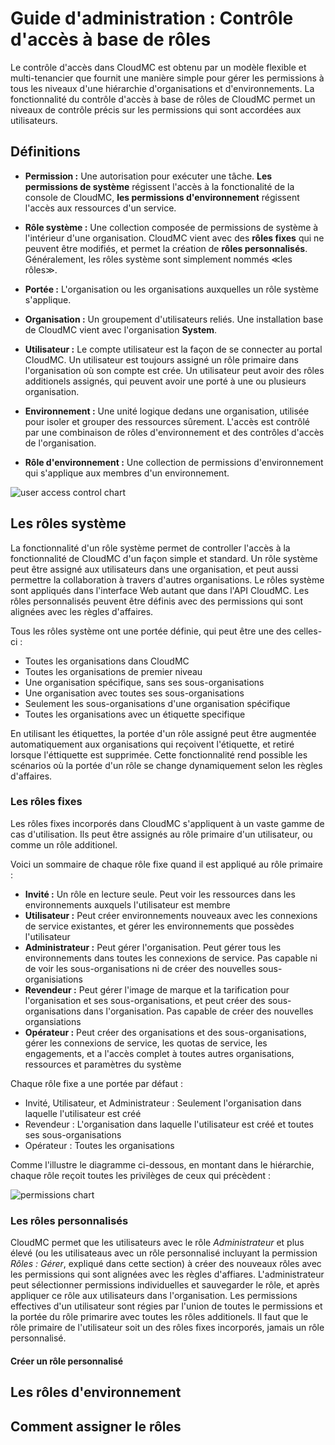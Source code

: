 # Guide d'administration :  Contrôle d'accès à base de rôles

Le contrôle d'accès dans CloudMC est obtenu par un modèle flexible et multi-tenancier que fournit une manière simple pour gérer les permissions à tous les niveaux d'une hiérarchie d'organisations et d'environnements.  La fonctionnalité du contrôle d'accès à base de rôles de CloudMC permet un niveaux de contrôle précis sur les permissions qui sont accordées aux utilisateurs.

## Définitions
- **Permission :** Une autorisation pour exécuter une tâche.  **Les permissions de système** régissent l'accès à la fonctionalité de la console de CloudMC, **les permissions d'environnement** régissent l'accès aux ressources d'un service.

- **Rôle système :** Une collection composée de permissions de système à l'intérieur d'une organisation.  CloudMC vient avec des **rôles fixes** qui ne peuvent être modifiés, et permet la création de **rôles personnalisés**.  Généralement, les rôles système sont simplement nommés ≪les rôles≫.

- **Portée :**  L'organisation ou les organisations auxquelles un rôle système s'applique.

- **Organisation :**  Un groupement d'utilisateurs reliés.  Une installation base de CloudMC vient avec l'organisation **System**.

- **Utilisateur :**  Le compte utilisateur est la façon de se connecter au portal CloudMC.  Un utilisateur est toujours assigné un rôle primaire dans l'organisation où son compte est crée.  Un utilisateur peut avoir des rôles additionels assignés, qui peuvent avoir une porté à une ou plusieurs organisation.

- **Environnement :** Une unité logique dedans une organisation, utilisée pour isoler et grouper des ressources sûrement.  L'accès est contrôlé par une combinaison de rôles d'environnement et des contrôles d'accès de l'organisation.

- **Rôle d'environnement :**  Une collection de permissions d'environnement qui s'applique aux membres d'un environnement.

![user access control chart](roles_chart-en.png)

## Les rôles système

La fonctionnalité d'un rôle système permet de controller l'accès à la fonctionnalité de CloudMC d'un façon simple et standard.  Un rôle système peut être assigné aux utilisateurs dans une organisation, et peut aussi permettre la collaboration à travers d'autres organisations.  Le rôles système sont appliqués dans l'interface Web autant que dans l'API CloudMC.  Les rôles personnalisés peuvent être définis avec des permissions qui sont alignées avec les règles d'affaires.

Tous les rôles système ont une portée définie, qui peut être une des celles-ci :
- Toutes les organisations dans CloudMC
- Toutes les organisations de premier niveau
- Une organisation spécifique, sans ses sous-organisations
- Une organisation avec toutes ses sous-organisations
- Seulement les sous-organisations d'une organisation spécifique
- Toutes les organisations avec un étiquette specifique

En utilisant les étiquettes, la portée d'un rôle assigné peut être augmentée automatiquement aux organisations qui reçoivent l'étiquette, et retiré lorsque l'éttiquette est supprimée.  Cette fonctionnalité rend possible les scénarios où la portée d'un rôle se change dynamiquement selon les règles d'affaires.

### Les rôles fixes
Les rôles fixes incorporés dans CloudMC s'appliquent à un vaste gamme de cas d'utilisation.  Ils peut être assignés au rôle primaire d'un utilisateur, ou comme un rôle additionel.

Voici un sommaire de chaque rôle fixe quand il est appliqué au rôle primaire :
- **Invité :**  Un rôle en lecture seule.  Peut voir les ressources dans les environnements auxquels l'utilisateur est membre
- **Utilisateur :**  Peut créer environnements nouveaux avec les connexions de service existantes, et gérer les environnements que possèdes l'utilisateur
- **Administrateur :**  Peut gérer l'organisation.  Peut gérer tous les environnements dans toutes les connexions de service.  Pas capable ni de voir les sous-organisations ni de créer des nouvelles sous-organisiations
- **Revendeur :** Peut gérer l'image de marque et la tarification pour l'organisation et ses sous-organisations, et peut créer des sous-organisations dans l'organisation.  Pas capable de créer des nouvelles organsiations
- **Opérateur :** Peut créer des organisations et des sous-organisations, gérer les connexions de service, les quotas de service, les engagements, et a l'accès complet à toutes autres organisations, ressources et paramètres du système

Chaque rôle fixe a une portée par défaut :
- Invité, Utilisateur, et Administrateur :  Seulement l'organisation dans laquelle l'utilisateur est créé
- Revendeur : L'organisation dans laquelle l'utilisateur est créé et toutes ses sous-organisations
- Opérateur : Toutes les organisations

Comme l'illustre le diagramme ci-dessous, en montant dans le hiérarchie, chaque rôle reçoit toutes les privilèges de ceux qui précèdent :

![permissions chart](permissions-en.png)

### Les rôles personnalisés

CloudMC permet que les utilisateurs avec le rôle *Administrateur* et plus élevé (ou les utilisateaus avec un rôle personnalisé incluyant la permission *Rôles : Gérer*, expliqué dans cette section) à créer des nouveaux rôles avec les permissions qui sont alignées avec les règles d'affiares.  L'administrateur peut sélectionner permissions individuelles et sauvegarder le rôle, et après appliquer ce rôle aux utilisateurs dans l'organisation.  Les permissions effectives d'un utilisateur sont régies par l'union de toutes le permissions et la portée du rôle primarire avec toutes les rôles additionels.  Il faut que le rôle primaire de l'utilisateur soit un des rôles fixes incorporés, jamais un rôle personnalisé.

#### Créer un rôle personnalisé

## Les rôles d'environnement

## Comment assigner le rôles
